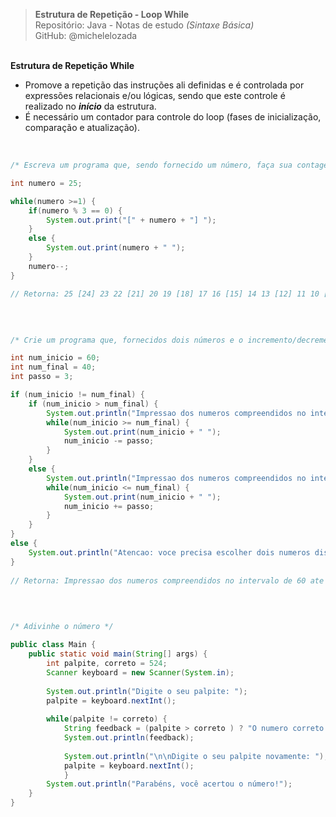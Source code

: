 > **Estrutura de Repetição - Loop While**  
> Repositório: Java - Notas de estudo *(Sintaxe Básica)*    
> GitHub: @michelelozada
&nbsp;
     
&nbsp;    
**Estrutura de Repetição While**     

- Promove a repetição das instruções ali definidas e é  controlada por expressões relacionais e/ou lógicas, sendo que este controle é realizado no ***início*** da estrutura.  
- É necessário um contador para controle do loop (fases de inicialização, comparação e atualização).  
&nbsp;
&nbsp;
```java

/* Escreva um programa que, sendo fornecido um número, faça sua contagem regressiva, destacando os números múltiplos de 3 */

int numero = 25;

while(numero >=1) {
	if(numero % 3 == 0) {
		System.out.print("[" + numero + "] ");
	}
	else {
		System.out.print(numero + " ");
	}	
	numero--;
}	

// Retorna: 25 [24] 23 22 [21] 20 19 [18] 17 16 [15] 14 13 [12] 11 10 [9] 8 7 [6] 5 4 [3] 2 1 
```
&nbsp;
&nbsp;   
```java

/* Crie um programa que, fornecidos dois números e o incremento/decremento, imprima o intervalo de números entre eles. */

int num_inicio = 60;
int num_final = 40;
int passo = 3;

if (num_inicio != num_final) {
	if (num_inicio > num_final) {
		System.out.println("Impressao dos numeros compreendidos no intervalo de " + num_inicio + " ate " + num_final + " (com decremento de " + passo +")");
		while(num_inicio >= num_final) {
			System.out.print(num_inicio + " ");
			num_inicio -= passo;
		}	
	}
	else {
		System.out.println("Impressao dos numeros compreendidos no intervalo de " + num_inicio + " ate " + num_final + " (com incremento de " + passo +")");
		while(num_inicio <= num_final) {
			System.out.print(num_inicio + " ");
			num_inicio += passo;
		}	
	}
}	
else {
	System.out.println("Atencao: voce precisa escolher dois numeros distintos para a criacao de um intervalo a ser impresso aqui.");
}	
	
// Retorna: Impressao dos numeros compreendidos no intervalo de 60 ate 40 (com decremento de 3): 60 57 54 51 48 45 42 			
```
&nbsp;
&nbsp; 
```java

/* Adivinhe o número */

public class Main {
	public static void main(String[] args) {
		int palpite, correto = 524;
		Scanner keyboard = new Scanner(System.in);
		
		System.out.println("Digite o seu palpite: ");
		palpite = keyboard.nextInt();
		
		while(palpite != correto) {
			String feedback = (palpite > correto ) ? "O numero correto é menor": "O numero correto é maior";
			System.out.println(feedback);
			
			System.out.println("\n\nDigite o seu palpite novamente: ");
			palpite = keyboard.nextInt();
			}
		System.out.println("Parabéns, você acertou o número!");
	}
}
```